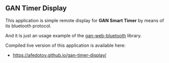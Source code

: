 
## GAN Timer Display

This application is simple remote display for **GAN Smart Timer** by means of its bluetooth protocol.

And it is just an usage example of the [gan-web-bluetooth](https://github.com/afedotov/gan-web-bluetooth) library.

Compiled live version of this application is available here:
 
 - https://afedotov.github.io/gan-timer-display/


